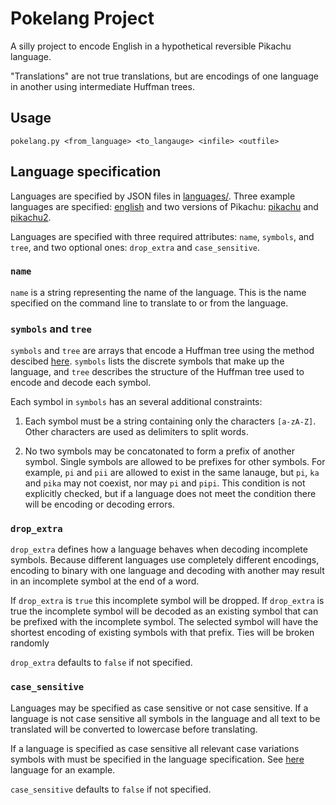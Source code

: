 # Pokelang Project

A silly project to encode English in a hypothetical reversible Pikachu language.

"Translations" are not true translations, but are encodings of one language in
another using intermediate Huffman trees.

## Usage

```shell
pokelang.py <from_language> <to_langauge> <infile> <outfile>
```

## Language specification

Languages are specified by JSON files in [languages/](languages/). Three example
languages are specified: [english](languages/english.json) and two versions of
Pikachu: [pikachu](languages/pikachu.json) and
[pikachu2](languages/pikachu2.json).

Languages are specified with three required attributes: `name`, `symbols`, and
`tree`, and two optional ones: `drop_extra` and `case_sensitive`.

### `name`

`name` is a string representing the name of the language. This is the name
specified on the command line to translate to or from the language.

### `symbols` and `tree`

`symbols` and `tree` are arrays that encode a Huffman tree using the method
descibed [here](https://stackoverflow.com/a/34603070). `symbols` lists the
discrete symbols that make up the language, and `tree` describes the structure
of the Huffman tree used to encode and decode each symbol.

Each symbol in `symbols` has an several additional constraints:

1. Each symbol must be a string containing only the characters `[a-zA-Z]`. Other
characters are used as delimiters to split words.

2. No two symbols may be concatonated to form a prefix of another symbol.
Single symbols are allowed to be prefixes for other symbols. For example, `pi`
and `pii` are allowed to exist in the same lanauge, but `pi`, `ka` and `pika`
may not coexist, nor may `pi` and `pipi`. This condition is not explicitly
checked, but if a language does not meet the condition there will be encoding
or decoding errors.

### `drop_extra`

`drop_extra` defines how a language behaves when decoding incomplete symbols.
Because different languages use completely different encodings, encoding to
binary with one language and decoding with another may result in an incomplete
symbol at the end of a word.

If `drop_extra` is `true` this incomplete symbol will be dropped. If
`drop_extra` is true the incomplete symbol will be decoded as an existing
symbol that can be prefixed with the incomplete symbol. The selected symbol
will have the shortest encoding of existing symbols with that prefix. Ties will
be broken randomly

`drop_extra` defaults to `false` if not specified.

### `case_sensitive`

Languages may be specified as case sensitive or not case sensitive. If a
language is not case sensitive all symbols in the language and all text to be
translated will be converted to lowercase before translating.

If a language is specified as case sensitive all relevant case variations
symbols with  must be specified in the language specification. See
[here](languages/pikachu.json) language for an example.

`case_sensitive` defaults to `false` if not specified.